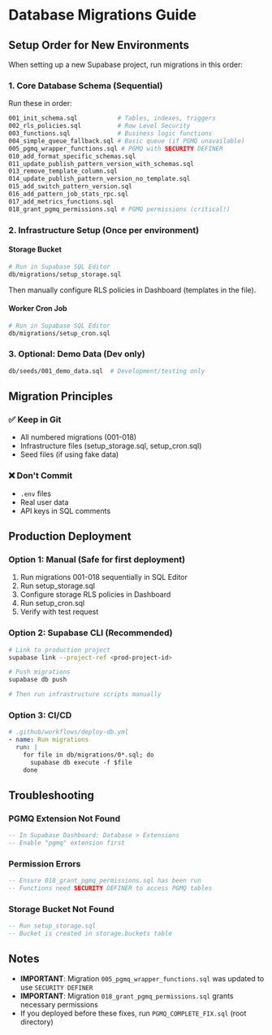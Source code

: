 # Database Migrations Guide

## Setup Order for New Environments

When setting up a new Supabase project, run migrations in this order:

### 1. Core Database Schema (Sequential)

Run these in order:

```bash
001_init_schema.sql           # Tables, indexes, triggers
002_rls_policies.sql          # Row Level Security
003_functions.sql             # Business logic functions
004_simple_queue_fallback.sql # Basic queue (if PGMQ unavailable)
005_pgmq_wrapper_functions.sql # PGMQ with SECURITY DEFINER
010_add_format_specific_schemas.sql
011_update_publish_pattern_version_with_schemas.sql
013_remove_template_column.sql
014_update_publish_pattern_version_no_template.sql
015_add_switch_pattern_version.sql
016_add_pattern_job_stats_rpc.sql
017_add_metrics_functions.sql
018_grant_pgmq_permissions.sql # PGMQ permissions (critical!)
```

### 2. Infrastructure Setup (Once per environment)

#### Storage Bucket

```bash
# Run in Supabase SQL Editor
db/migrations/setup_storage.sql
```

Then manually configure RLS policies in Dashboard (templates in the file).

#### Worker Cron Job

```bash
# Run in Supabase SQL Editor
db/migrations/setup_cron.sql
```

### 3. Optional: Demo Data (Dev only)

```bash
db/seeds/001_demo_data.sql  # Development/testing only
```

## Migration Principles

### ✅ Keep in Git

- All numbered migrations (001-018)
- Infrastructure files (setup_storage.sql, setup_cron.sql)
- Seed files (if using fake data)

### ❌ Don't Commit

- `.env` files
- Real user data
- API keys in SQL comments

## Production Deployment

### Option 1: Manual (Safe for first deployment)

1. Run migrations 001-018 sequentially in SQL Editor
2. Run setup_storage.sql
3. Configure storage RLS policies in Dashboard
4. Run setup_cron.sql
5. Verify with test request

### Option 2: Supabase CLI (Recommended)

```bash
# Link to production project
supabase link --project-ref <prod-project-id>

# Push migrations
supabase db push

# Then run infrastructure scripts manually
```

### Option 3: CI/CD

```yaml
# .github/workflows/deploy-db.yml
- name: Run migrations
  run: |
    for file in db/migrations/0*.sql; do
      supabase db execute -f $file
    done
```

## Troubleshooting

### PGMQ Extension Not Found

```sql
-- In Supabase Dashboard: Database > Extensions
-- Enable "pgmq" extension first
```

### Permission Errors

```sql
-- Ensure 018_grant_pgmq_permissions.sql has been run
-- Functions need SECURITY DEFINER to access PGMQ tables
```

### Storage Bucket Not Found

```sql
-- Run setup_storage.sql
-- Bucket is created in storage.buckets table
```

## Notes

- **IMPORTANT**: Migration `005_pgmq_wrapper_functions.sql` was updated to use `SECURITY DEFINER`
- **IMPORTANT**: Migration `018_grant_pgmq_permissions.sql` grants necessary permissions
- If you deployed before these fixes, run `PGMQ_COMPLETE_FIX.sql` (root directory)

